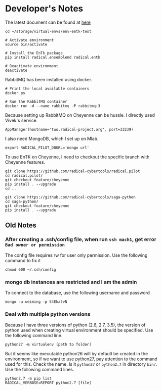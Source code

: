 # Developer's Notes

The latest document can be found at [here](https://radicalentk.readthedocs.io/en/latest/)

```
cd ~/storage/virtual-envs/env-entk-test

# Activate environment
source bin/activate

# Install the EnTk package
pip install radical.ensemblemd radical.entk

# Deactivate environment
deactivate
```

RabbitMQ has been installed using docker.

```
# Print the local available containers
docker ps

# Run the RabbitMQ container
docker run -d --name rabbitmq -P rabbitmq:3
```

Because setting up RabbitMQ on Cheyenne can be hussle. I directly used Vivek's service.

```
AppManager(hostname='two.radical-project.org', port=33239)
```

I also need MongoDB, which I set up on Mlab.

```
export RADICAL_PILOT_DBURL='mongo url'
```


To use EnTK on Cheyenne, I need to checkout the specific branch with Cheyenne features.

```
git clone https://github.com/radical-cybertools/radical.pilot
cd radical.pilot/
git checkout feature/cheyenne
pip install . --upgrade
cd ..

git clone https://github.com/radical-cybertools/saga-python
cd saga-python/
git checkout feature/cheyenne
pip install . --upgrade
```


## Old Notes

### After creating a .ssh/config file, when run `ssh mach1`, get error `Bad owner or permission`

The config file requires rw for user only permission. Use the following command to fix it


`chmod 600 ~/.ssh/config`


### mongo db instances are restricted and I am the admin

To connect to the database, use the following username and password

`mongo -u weiming -p 54Eka?vN`


### Deal with multiple python versions

Because I have three versions of python (2.6, 2.7, 3.5), the version of python used when creating virtual environment should be specified. Use the following command line.

`python27 -m virtualenv [path to folder]`

But it seems like executable python26 will by default be created in the environment, so if we want to use python27, pay attention to the command used for this. Check the name. Is it `python27` or `python2.7` in directory `bin/`. Use the following command lines.

```
python2.7 -m pip list
RADICAL_VERBOSE=REPORT python2.7 [file]
```
